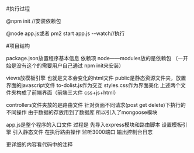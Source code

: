 
#执行过程

@npm init //安装依赖包

@node app.js或者 pm2 start app.js --watch//执行

#项目结构

package.json放置程序基本信息 依赖项
node——modules放的是依赖包 （一开始是没有这个的需要用户自己通过 npm init来安装）


views放模板引擎 也就是文本会变化的html文件
public是静态资源文件夹，放置界面的javascript文件 to-dolist.js作为交互 styles.css作为界面美化
上述两个文件夹构成了前端界面（前端三大件 css+js+html）



controllers文件夹放的是路由文件 针对页面不同请求(post get delete)下执行的不同操作
			由于数据的存放用到了数据库 所以引入了mongoose模块

app.js是整个程序的入口文件 过程是
 先导入express模块和路由脚本 设置模板引擎 引入静态文件
在执行路由操作 监听3000端口 输出控制台日志

更详细的内容看代码中的注释



